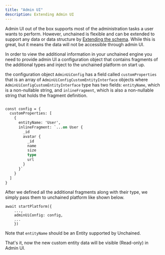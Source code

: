 ```yaml
---
title: "Admin UI"
description: Extending Admin UI 
---
```


Admin UI out of the box supports most of the administration tasks a user wants to perform. 
However, unchained is flexible and can be extended to support any data or data structure by [Extending the schema](./extending-schema). While this is great, but it means the data will not be accessible through admin UI.

In order to view the additional information in your unchained engine you need to provide admin UI a configuration object
that contains fragments of the additional types and inject to the unchained platform on start up.

the configuration object `AdminUiConfig` has a field called `customProperties` that is an array of `AdminUiConfigCustomEntityInterface` objects where `AdminUiConfigCustomEntityInterface` type has two fields: `entityName`, which is a non-nullable string, and `inlineFragment`, which is also a non-nullable string that holds the fragment definition.


```graphql

const config = {
  customProperties: [
    {
      entityName: 'User',
      inlineFragment: `...on User {
        _id
        avatar {
          _id
          name
          size
          type
          url
        }
      }`
    }
  ]
}
```


After we defined all the additional fragments along with their type, we simply pass them to unchained platform 
like shown below.

```
await startPlatform({
    ...,
    adminUiConfig: config,
    ...
    })
```

Note that `entityName` should be an Entity supported by Unchained.


That's it, now the new custom entity data will be visible (Read-only) in Admin UI.
